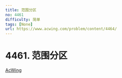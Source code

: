 ```yaml
---
title: 范围分区
no: 4461
difficulty: 简单
tags: [None]
url: https://www.acwing.com/problem/content/4464/
---
```


# 4461. 范围分区

[AcWing](https://www.acwing.com/problem/content/4464/)

